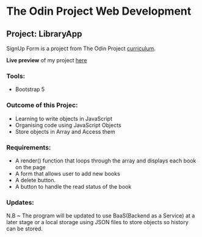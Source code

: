 # The Odin Project Web Development 
## Project: LibraryApp

SignUp Form is a project from The Odin Project [curriculum](https://www.theodinproject.com/lessons/node-path-javascript-library).

**Live preview** of my project [here](https://nathimamba.github.io/LibraryApp/)

### Tools: ###
* Bootstrap 5

### Outcome of this Projec: ###
* Learning to write objects in JavaScript
* Organising code using JavaScript Objects
* Store objects in Array and Access them

### Requirements: ###
* A render() function that loops through the array and displays each book on the page
* A form that allows user to add new books
* A delete button.
* A button to handle the read status of the book

### Updates: ###
N.B ~ The program will be updated to use BaaS(Backend as a Service) at a later stage or a local storage using JSON files to store objects so history can be stored.
